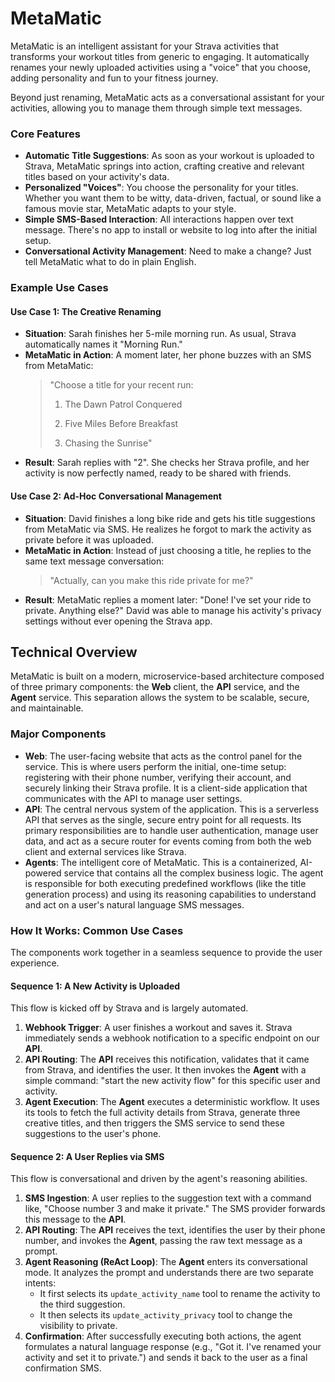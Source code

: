 # MetaMatic

MetaMatic is an intelligent assistant for your Strava activities that transforms your workout titles from generic to engaging. It automatically renames your newly uploaded activities using a "voice" that you choose, adding personality and fun to your fitness journey.

Beyond just renaming, MetaMatic acts as a conversational assistant for your activities, allowing you to manage them through simple text messages.

### Core Features

* **Automatic Title Suggestions**: As soon as your workout is uploaded to Strava, MetaMatic springs into action, crafting creative and relevant titles based on your activity's data.
* **Personalized "Voices"**: You choose the personality for your titles. Whether you want them to be witty, data-driven, factual, or sound like a famous movie star, MetaMatic adapts to your style.
* **Simple SMS-Based Interaction**: All interactions happen over text message. There's no app to install or website to log into after the initial setup.
* **Conversational Activity Management**: Need to make a change? Just tell MetaMatic what to do in plain English.

### Example Use Cases

#### Use Case 1: The Creative Renaming

* **Situation**: Sarah finishes her 5-mile morning run. As usual, Strava automatically names it "Morning Run."
* **MetaMatic in Action**: A moment later, her phone buzzes with an SMS from MetaMatic:
  > "Choose a title for your recent run:
  >
  > 1. The Dawn Patrol Conquered
  >
  > 2. Five Miles Before Breakfast
  >
  > 3. Chasing the Sunrise"
* **Result**: Sarah replies with "2". She checks her Strava profile, and her activity is now perfectly named, ready to be shared with friends.

#### Use Case 2: Ad-Hoc Conversational Management

* **Situation**: David finishes a long bike ride and gets his title suggestions from MetaMatic via SMS. He realizes he forgot to mark the activity as private before it was uploaded.
* **MetaMatic in Action**: Instead of just choosing a title, he replies to the same text message conversation:
  > "Actually, can you make this ride private for me?"
* **Result**: MetaMatic replies a moment later: "Done! I've set your ride to private. Anything else?" David was able to manage his activity's privacy settings without ever opening the Strava app.

## Technical Overview

MetaMatic is built on a modern, microservice-based architecture composed of three primary components: the **Web** client, the **API** service, and the **Agent** service. This separation allows the system to be scalable, secure, and maintainable.

### Major Components

* **Web**: The user-facing website that acts as the control panel for the service. This is where users perform the initial, one-time setup: registering with their phone number, verifying their account, and securely linking their Strava profile. It is a client-side application that communicates with the API to manage user settings.
* **API**: The central nervous system of the application. This is a serverless API that serves as the single, secure entry point for all requests. Its primary responsibilities are to handle user authentication, manage user data, and act as a secure router for events coming from both the web client and external services like Strava.
* **Agents**: The intelligent core of MetaMatic. This is a containerized, AI-powered service that contains all the complex business logic. The agent is responsible for both executing predefined workflows (like the title generation process) and using its reasoning capabilities to understand and act on a user's natural language SMS messages.

### How It Works: Common Use Cases

The components work together in a seamless sequence to provide the user experience.

#### Sequence 1: A New Activity is Uploaded

This flow is kicked off by Strava and is largely automated.

1. **Webhook Trigger**: A user finishes a workout and saves it. Strava immediately sends a webhook notification to a specific endpoint on our **API**.
2. **API Routing**: The **API** receives this notification, validates that it came from Strava, and identifies the user. It then invokes the **Agent** with a simple command: "start the new activity flow" for this specific user and activity.
3. **Agent Execution**: The **Agent** executes a deterministic workflow. It uses its tools to fetch the full activity details from Strava, generate three creative titles, and then triggers the SMS service to send these suggestions to the user's phone.

#### Sequence 2: A User Replies via SMS

This flow is conversational and driven by the agent's reasoning abilities.

1. **SMS Ingestion**: A user replies to the suggestion text with a command like, "Choose number 3 and make it private." The SMS provider forwards this message to the **API**.
2. **API Routing**: The **API** receives the text, identifies the user by their phone number, and invokes the **Agent**, passing the raw text message as a prompt.
3. **Agent Reasoning (ReAct Loop)**: The **Agent** enters its conversational mode. It analyzes the prompt and understands there are two separate intents:
   * It first selects its `update_activity_name` tool to rename the activity to the third suggestion.
   * It then selects its `update_activity_privacy` tool to change the visibility to private.
4. **Confirmation**: After successfully executing both actions, the agent formulates a natural language response (e.g., "Got it. I've renamed your activity and set it to private.") and sends it back to the user as a final confirmation SMS.